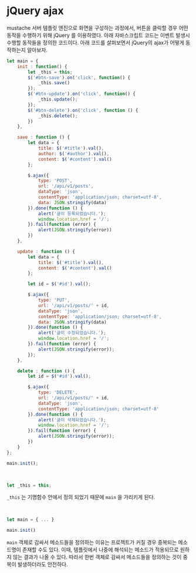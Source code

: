 # jQuery ajax

mustache 서버 템플릿 엔진으로 화면을 구성하는 과정에서, 버튼을 클릭할 경우 어떤 동작을 수행하기 위해 jQuery 를 이용하였다. 아래 자바스크립트 코드는 이벤트 발생시 수행할 동작들을 정의한 코드이다. 아래 코드를 살펴보면서 jQuery의 ajax가 어떻게 동작하는지 알아보자.

```javascript
let main = {
    init : function() {
        let _this = this;
        $('#btn-save').on('click', function() {
            _this.save()
        });
        $('#btn-update').on('click', function() {
            _this.update();
        });
        $('#btn-delete').on('click', function () {
            _this.delete();
        })
    },

    save : function () {
        let data = {
            title: $('#title').val(),
            author: $('#author').val(),
            content: $('#content').val()
        };

        $.ajax({
            type: 'POST',
            url: '/api/v1/posts',
            dataType: 'json',
            contentType: 'application/json; charset=utf-8',
            data: JSON.stringify(data)
        }).done(function () {
            alert('글이 등록되었습니다.');
            window.location.href = '/';
        }).fail(function (error) {
            alert(JSON.stringify(error))
        })
    },

    update : function () {
        let data = {
            title: $('#title').val(),
            content: $('#content').val()
        };

        let id = $('#id').val();

        $.ajax({
            type: 'PUT',
            url: '/api/v1/posts/' + id,
            dataType: 'json',
            contentType: 'application/json; charset=utf-8',
            data: JSON.stringify(data)
        }).done(function () {
            alert('글이 수정되었습니다.');
            window.location.href = '/';
        }).fail(function (error) {
            alert(JSON.stringify(error));
        });
    },

    delete : function () {
        let id = $('#id').val();

        $.ajax({
            type: 'DELETE',
            url: '/api/v1/posts/' + id,
            dataType: 'json',
            contentType: 'application/json; charset=utf-8'
        }).done(function () {
            alert('글이 삭제되었습니다.');
            window.location.href = '/';
        }).fail(function (error) {
            alert(JSON.stringify(error));
        })
    }
};

main.init();
```

<br>

```javascript
let _this = this;
```
`_this` 는 기명함수 안에서 정의 되었기 때문에 `main` 을 가리키게 된다.

<br>

```javascript
let main = { ... }

main.init()
```
`main` 객체로 감싸서 메소드들을 정의하는 이유는 프로젝트가 커질 경우 중복되는 메소드명이 존재할 수도 있다. 이때, 템플릿에서 나중에 해석되는 메소드가 적용되므로 원하지 않는 결과가 나올 수 있다. 따라서 한번 객체로 감싸서 메소드들을 정의하는 것이 중복이 발생하더라도 안전하다.